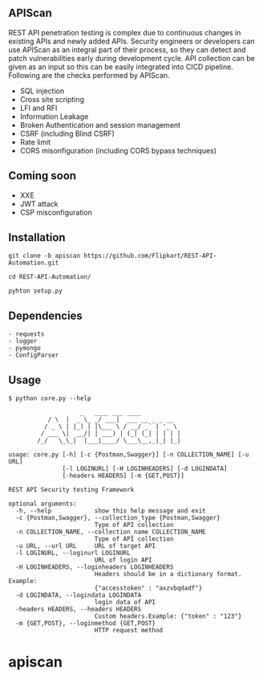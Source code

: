## APIScan

REST API penetration testing is complex due to continuous changes in existing APIs and newly added APIs.  Security engineers or developers can use APIScan as an integral part of their process, so they can detect and patch vulnerabilities early during development cycle. API collection can be given as an input so this can be easily integrated into CICD pipeline. Following are the checks performed by APIScan. 

- SQL injection
- Cross site scripting
- LFI and RFI
- Information Leakage
- Broken Authentication and session management
- CSRF (including Blind CSRF)
- Rate limit
- CORS misonfiguration (including CORS bypass techniques)

## Coming soon
- XXE 
- JWT attack 
- CSP misconfiguration


## Installation

```
git clone -b apiscan https://github.com/Flipkart/REST-API-Automation.git

cd REST-API-Automation/

pyhton setup.py

```

## Dependencies

```
- requests
- logger
- pymongo
- ConfigParser
```

## Usage 

```
$ python core.py --help

     	    	    _   ____ ___ ____
		   / \  |  _ \_ _/ ___|  ___ __ _ _ __
		  / _ \ | |_) | |\___ \ / __/ _` | '_ \
		 / ___ \|  __/| | ___) | (_| (_| | | | |
		/_/   \_\_|  |___|____/ \___\__,_|_| |_|

usage: core.py [-h] [-c {Postman,Swagger}] [-n COLLECTION_NAME] [-u URL]
               [-l LOGINURL] [-H LOGINHEADERS] [-d LOGINDATA]
               [-headers HEADERS] [-m {GET,POST}]

REST API Security testing Framework

optional arguments:
  -h, --help            show this help message and exit
  -c {Postman,Swagger}, --collection_type {Postman,Swagger}
                        Type of API collection
  -n COLLECTION_NAME, --collection_name COLLECTION_NAME
                        Type of API collection
  -u URL, --url URL     URL of target API
  -l LOGINURL, --loginurl LOGINURL
                        URL of login API
  -H LOGINHEADERS, --loginheaders LOGINHEADERS
                        Headers should be in a dictionary format. Example:
                        {"accesstoken" : "axzvbqdadf"}
  -d LOGINDATA, --logindata LOGINDATA
                        login data of API
  -headers HEADERS, --headers HEADERS
                        Custom headers.Example: {"token" : "123"}
  -m {GET,POST}, --loginmethod {GET,POST}
                        HTTP request method

```
# apiscan

